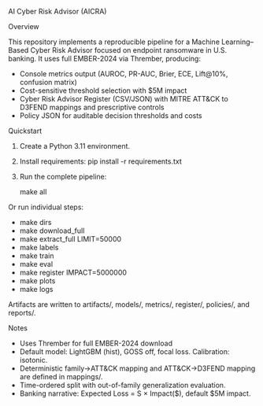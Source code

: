 AI Cyber Risk Advisor (AICRA)

Overview

This repository implements a reproducible pipeline for a Machine Learning–Based Cyber Risk Advisor focused on endpoint ransomware in U.S. banking. It uses full EMBER-2024 via Thrember, producing:
- Console metrics output (AUROC, PR-AUC, Brier, ECE, Lift@10%, confusion matrix)
- Cost-sensitive threshold selection with $5M impact
- Cyber Risk Advisor Register (CSV/JSON) with MITRE ATT&CK to D3FEND mappings and prescriptive controls
- Policy JSON for auditable decision thresholds and costs

Quickstart

1. Create a Python 3.11 environment.
2. Install requirements: pip install -r requirements.txt
3. Run the complete pipeline:

   make all

Or run individual steps:
- make dirs
- make download_full
- make extract_full LIMIT=50000
- make labels
- make train
- make eval
- make register IMPACT=5000000
- make plots
- make logs

Artifacts are written to artifacts/, models/, metrics/, register/, policies/, and reports/.

Notes

- Uses Thrember for full EMBER-2024 download
- Default model: LightGBM (hist), GOSS off, focal loss. Calibration: isotonic.
- Deterministic family→ATT&CK mapping and ATT&CK→D3FEND mapping are defined in mappings/.
- Time-ordered split with out-of-family generalization evaluation.
- Banking narrative: Expected Loss = S × Impact($), default $5M impact.

